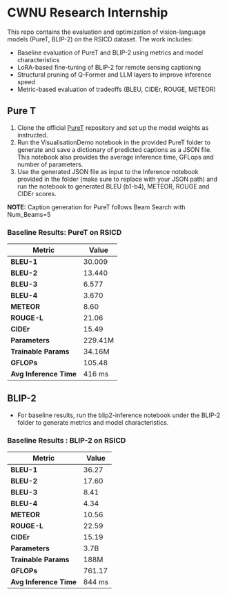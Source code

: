 # CWNU Research Internship

This repo contains the evaluation and optimization of vision-language models (PureT, BLIP-2) on the RSICD dataset. The work includes:
- Baseline evaluation of PureT and BLIP-2 using metrics and model characteristics
- LoRA-based fine-tuning of BLIP-2 for remote sensing captioning
- Structural pruning of Q-Former and LLM layers to improve inference speed
- Metric-based evaluation of tradeoffs (BLEU, CIDEr, ROUGE, METEOR)


## Pure T

1. Clone the official [PureT](https://github.com/232525/PureT) repository and set up the model weights as instructed.
2. Run the VisualisationDemo notebook in the provided PureT folder to generate and save a dictionary of predicted captions as a JSON file. This notebook also provides the average inference time, GFLops and number of parameters.
3. Use the generated JSON file as input to the Inference notebook provided in the folder (make sure to replace with your JSON path) and run the notebook to generated BLEU (b1-b4), METEOR, ROUGE and CIDEr scores.

**NOTE:** Caption generation for PureT follows Beam Search with Num_Beams=5

### Baseline Results: PureT on RSICD

| Metric              | Value        |
|---------------------|--------------|
| **BLEU-1**          | 30.009       |
| **BLEU-2**          | 13.440       |
| **BLEU-3**          | 6.577        |
| **BLEU-4**          | 3.670        |
| **METEOR**          | 8.60         |
| **ROUGE-L**         | 21.06        |
| **CIDEr**           | 15.49        |
| **Parameters**      | 229.41M      |
| **Trainable Params**| 34.16M       |
| **GFLOPs**          | 105.48       |
| **Avg Inference Time** | 416 ms   |

## BLIP-2

- For baseline results, run the blip2-inference notebook under the BLIP-2 folder to generate metrics and model characteristics.

### Baseline Results : BLIP-2 on RSICD

| Metric                  | Value        |
|-------------------------|--------------|
| **BLEU-1**              | 36.27        |
| **BLEU-2**              | 17.60        |
| **BLEU-3**              | 8.41         |
| **BLEU-4**              | 4.34         |
| **METEOR**              | 10.56        |
| **ROUGE-L**             | 22.59        |
| **CIDEr**               | 15.19        |
| **Parameters**          | 3.7B         |
| **Trainable Params**    | 188M         |
| **GFLOPs**              | 761.17    |
| **Avg Inference Time**  | 844 ms       |
